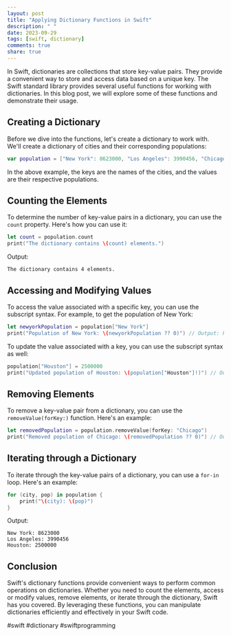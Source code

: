 ```yaml
---
layout: post
title: "Applying Dictionary Functions in Swift"
description: " "
date: 2023-09-29
tags: [swift, dictionary]
comments: true
share: true
---
```


In Swift, dictionaries are collections that store key-value pairs. They provide a convenient way to store and access data based on a unique key. The Swift standard library provides several useful functions for working with dictionaries. In this blog post, we will explore some of these functions and demonstrate their usage.

## Creating a Dictionary

Before we dive into the functions, let's create a dictionary to work with. We'll create a dictionary of cities and their corresponding populations:

```swift
var population = ["New York": 8623000, "Los Angeles": 3990456, "Chicago": 2705994, "Houston": 2325502]
```

In the above example, the keys are the names of the cities, and the values are their respective populations.

## Counting the Elements

To determine the number of key-value pairs in a dictionary, you can use the `count` property. Here's how you can use it:

```swift
let count = population.count
print("The dictionary contains \(count) elements.")
```

Output:
```
The dictionary contains 4 elements.
```

## Accessing and Modifying Values

To access the value associated with a specific key, you can use the subscript syntax. For example, to get the population of New York:

```swift
let newyorkPopulation = population["New York"]
print("Population of New York: \(newyorkPopulation ?? 0)") // Output: Population of New York: 8623000
```

To update the value associated with a key, you can use the subscript syntax as well:

```swift
population["Houston"] = 2500000
print("Updated population of Houston: \(population["Houston"]!)") // Output: Updated population of Houston: 2500000
```

## Removing Elements

To remove a key-value pair from a dictionary, you can use the `removeValue(forKey:)` function. Here's an example:

```swift
let removedPopulation = population.removeValue(forKey: "Chicago")
print("Removed population of Chicago: \(removedPopulation ?? 0)") // Output: Removed population of Chicago: 2705994
```

## Iterating through a Dictionary

To iterate through the key-value pairs of a dictionary, you can use a `for-in` loop. Here's an example:

```swift
for (city, pop) in population {
    print("\(city): \(pop)")
}
```

Output:
```
New York: 8623000
Los Angeles: 3990456
Houston: 2500000
```

## Conclusion

Swift's dictionary functions provide convenient ways to perform common operations on dictionaries. Whether you need to count the elements, access or modify values, remove elements, or iterate through the dictionary, Swift has you covered. By leveraging these functions, you can manipulate dictionaries efficiently and effectively in your Swift code.

#swift #dictionary #swiftprogramming